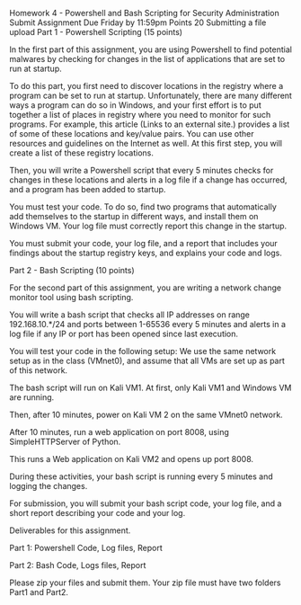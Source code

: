 Homework 4 - Powershell and Bash Scripting for Security Administration
Submit Assignment
Due Friday by 11:59pm  Points 20  Submitting a file upload
Part 1 - Powershell Scripting (15 points)

In the first part of this assignment, you are using Powershell to find potential malwares by checking for changes in the list of applications that are set to run at startup. 

To do this part, you first need to discover locations in the registry where a program can be set to run at startup. Unfortunately, there are many different ways a program can do so in Windows, and your first effort is to put together a list of places in registry where you need to monitor for such programs. For example, this article (Links to an external site.) provides a list of some of these locations and key/value pairs.  You can use other resources and guidelines on the Internet as well. At this first step, you will create a list of these registry locations. 

Then, you will write a Powershell script that every 5 minutes checks for changes in these locations and alerts in a log file if a change has occurred, and a program has been added to startup. 

You must test your code. To do so, find two programs that automatically add themselves to the startup in different ways, and install them on Windows VM. Your log file must correctly report this change in the startup. 

You must submit your code, your log file, and a report that includes your findings about the startup registry keys, and explains your code and logs.

 

Part 2 - Bash Scripting (10 points)

For the second part of this assignment, you are writing a network change monitor tool using bash scripting. 

You will write a bash script that checks all IP addresses on range 192.168.10.*/24 and ports between 1-65536 every 5 minutes and alerts in a log file if any IP or port has been opened since last execution.

You will test your code in the following setup: We use the same network setup as in the class (VMnet0), and assume that all VMs are set up as part of this network.

The bash script will run on Kali VM1. At first, only Kali VM1 and Windows VM are running. 

Then, after 10 minutes, power on Kali VM 2 on the same VMnet0 network.

After 10 minutes, run a web application on port 8008, using SimpleHTTPServer of Python.

This runs a Web application on Kali VM2 and opens up port 8008.

During these activities, your bash script is running every 5 minutes and logging the changes. 

 

For submission, you will submit your bash script code, your log file, and a short report describing your code and your log.

 

Deliverables for this assignment.

Part 1: Powershell Code, Log files, Report

Part 2: Bash Code, Logs files, Report 

Please zip your files and submit them. Your zip file must have two folders Part1 and Part2.
